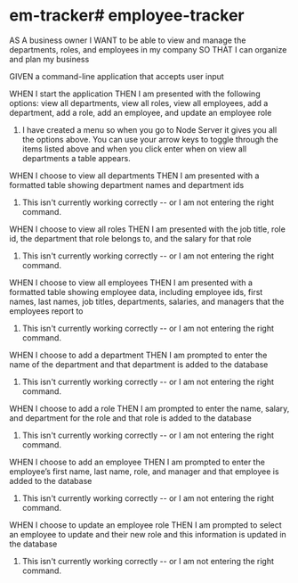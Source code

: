 # em-tracker# employee-tracker

AS A business owner
I WANT to be able to view and manage the departments, roles, and employees in my company
SO THAT I can organize and plan my business


GIVEN a command-line application that accepts user input

WHEN I start the application
THEN I am presented with the following options: view all departments, view all roles, view all employees, add a department, add a role, add an employee, and update an employee role
1. I have created a menu so when you go to Node Server it gives you all the options above. You can use your arrow keys to toggle through the items listed above and when you click enter when on view all departments a table appears.


WHEN I choose to view all departments
THEN I am presented with a formatted table showing department names and department ids
1. This isn't currently working correctly -- or I am not entering the right command.

WHEN I choose to view all roles
THEN I am presented with the job title, role id, the department that role belongs to, and the salary for that role
1. This isn't currently working correctly -- or I am not entering the right command.

WHEN I choose to view all employees
THEN I am presented with a formatted table showing employee data, including employee ids, first names, last names, job titles, departments, salaries, and managers that the employees report to
1. This isn't currently working correctly -- or I am not entering the right command.

WHEN I choose to add a department
THEN I am prompted to enter the name of the department and that department is added to the database
1. This isn't currently working correctly -- or I am not entering the right command.

WHEN I choose to add a role
THEN I am prompted to enter the name, salary, and department for the role and that role is added to the database
1. This isn't currently working correctly -- or I am not entering the right command.

WHEN I choose to add an employee
THEN I am prompted to enter the employee’s first name, last name, role, and manager and that employee is added to the database
1. This isn't currently working correctly -- or I am not entering the right command.

WHEN I choose to update an employee role
THEN I am prompted to select an employee to update and their new role and this information is updated in the database 
1. This isn't currently working correctly -- or I am not entering the right command.







